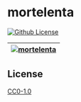 # mortelenta

[![Github License](https://img.shields.io/github/license/setetres/mortelenta.svg?v=1)](https://github.com/setetres/mortelenta/blob/master/LICENSE)

| [![mortelenta](https://setetres.s3.amazonaws.com/setetres.st/img/share-mortelenta.png?v=1&raw=true)](http://mortelenta.org) |
| --------------------------------------------------------------------------------------------------------------------------------- |

## License

[CC0-1.0]

[http://mortelenta.org]: http://mortelenta.org
[cc0-1.0]: http://creativecommons.org/licenses/cc0/1.0
